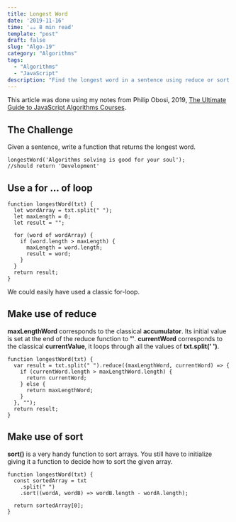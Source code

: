 ```yaml
---
title: Longest Word
date: '2019-11-16'
time: '☕️☕️ 8 min read'
template: "post"
draft: false
slug: "Algo-19"
category: "Algorithms"
tags:
  - "Algorithms"
  - "JavaScript"
description: "Find the longest word in a sentence using reduce or sort with Philip Oboso."
---
```


This article was done using my notes from Philip Obosi, 2019, [The Ultimate Guide to JavaScript Algorithms Courses](https://scotch.io/courses/the-ultimate-guide-to-javascript-algorithms).

## The Challenge

Given a sentence, write a function that returns the longest word.

```
longestWord('Algorithms solving is good for your soul');
//should return 'Development'
```

## Use a for ... of loop

```
function longestWord(txt) {
  let wordArray = txt.split(" ");
  let maxLength = 0;
  let result = "";

  for (word of wordArray) {
    if (word.length > maxLength) {
      maxLength = word.length;
      result = word;
    }
  }
  return result;
}
```

We could easily have used a classic for-loop.

## Make use of reduce

**maxLengthWord** corresponds to the classical **accumulator**. Its initial value is set at the end of the reduce function to **''**.
**currentWord** corresponds to the classical **currentValue**, it loops through all the values of **txt.split(' ')**.

```
function longestWord(txt) {
  var result = txt.split(" ").reduce((maxLengthWord, currentWord) => {
    if (currentWord.length > maxLengthWord.length) {
      return currentWord;
    } else {
      return maxLengthWord;
    }
  }, "");
  return result;
}
```

## Make use of sort

**sort()** is a very handy function to sort arrays. You still have to initialize giving it a function to decide how to sort the given array.

```
function longestWord(txt) {
  const sortedArray = txt
    .split(" ")
    .sort((wordA, wordB) => wordB.length - wordA.length);

  return sortedArray[0];
}
```
